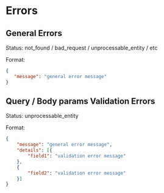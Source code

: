 # Errors

## General Errors

Status: not_found / bad_request / unprocessable_entity / etc

Format:

```json
{
   "message": "general error message"
}
```

## Query / Body params Validation Errors

Status: unprocessable_entity

Format:

```json
{
    "message": "general error message",
    "details": [{
        "field1": "validation error message"
    },
    {
        "field2": "validation error message"
    }]
}
```
